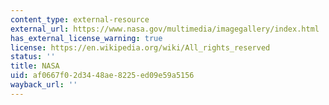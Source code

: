 ```yaml
---
content_type: external-resource
external_url: https://www.nasa.gov/multimedia/imagegallery/index.html
has_external_license_warning: true
license: https://en.wikipedia.org/wiki/All_rights_reserved
status: ''
title: NASA
uid: af0667f0-2d34-48ae-8225-ed09e59a5156
wayback_url: ''
---
```

